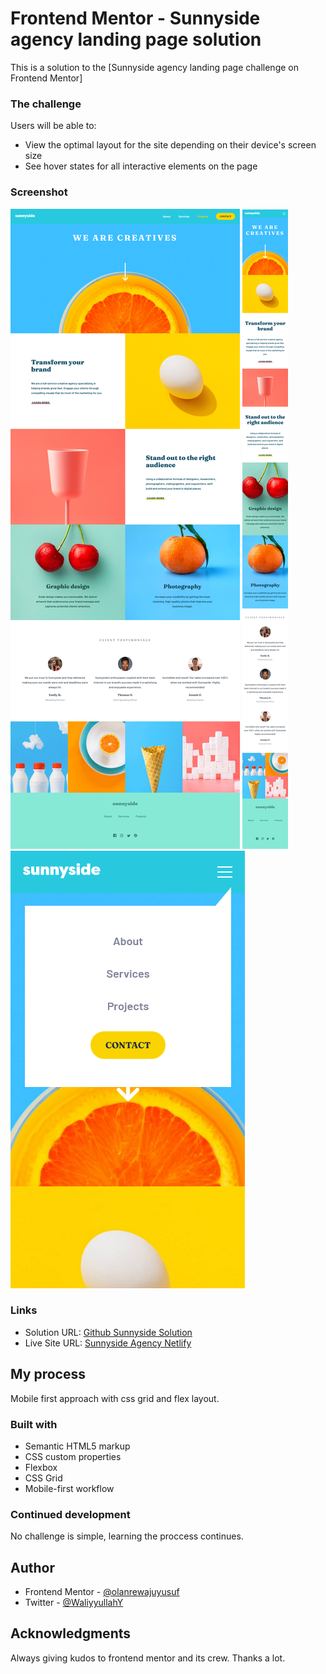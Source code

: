 # Frontend Mentor - Sunnyside agency landing page solution

This is a solution to the [Sunnyside agency landing page challenge on Frontend Mentor]

### The challenge

Users will be able to:

- View the optimal layout for the site depending on their device's screen size
- See hover states for all interactive elements on the page

### Screenshot

![](./sunny-desktop.png)
![](./sunny-mobile.png)
![](./sunny-menu.png)

### Links

- Solution URL: [Github Sunnyside Solution](https://github.com/olanrewajuyusuf/Sunnyside-agency-landing-page)
- Live Site URL: [Sunnyside Agency Netlify](https://wallewdev-sunnyside.netlify.app/)

## My process

Mobile first approach with css grid and flex layout.

### Built with

- Semantic HTML5 markup
- CSS custom properties
- Flexbox
- CSS Grid
- Mobile-first workflow

### Continued development

No challenge is simple, learning the proccess continues.

## Author

- Frontend Mentor - [@olanrewajuyusuf](https://www.frontendmentor.io/profile/olanrewajuyusuf)
- Twitter - [@WaliyyullahY](https://www.twitter.com/WaliyyullahY)

## Acknowledgments

Always giving kudos to frontend mentor and its crew. Thanks a lot. 

